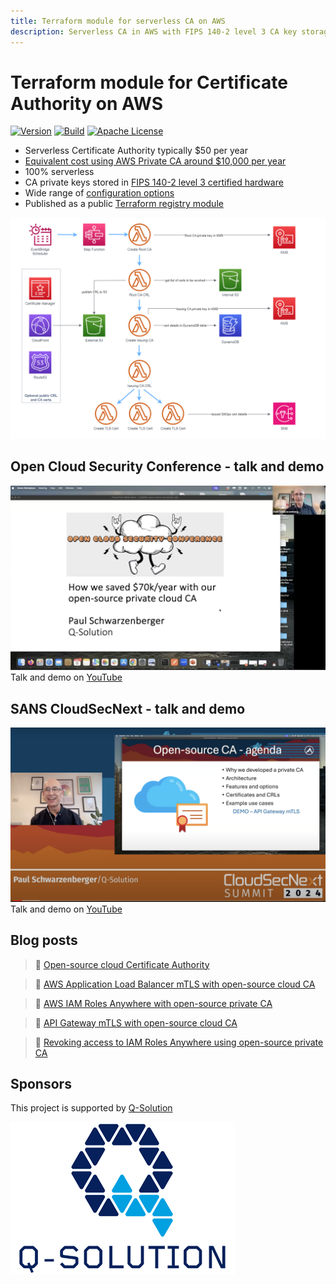 ```yaml
---
title: Terraform module for serverless CA on AWS
description: Serverless CA in AWS with FIPS 140-2 level 3 CA key storage and cost typically under $5 per month
---
```

# Terraform module for Certificate Authority on AWS

[![Version](https://img.shields.io/github/v/release/serverless-ca/terraform-aws-ca)](https://github.com/serverless-ca/terraform-aws-ca/releases/tag/v0.1.0)
[![Build](https://img.shields.io/github/actions/workflow/status/serverless-ca/terraform-aws-ca/.github%2Fworkflows%2Fecdsa_default.yml?branch=main)](https://github.com/serverless-ca/terraform-aws-ca/actions/workflows/ecdsa_default.yml)
[![Apache License](https://img.shields.io/badge/License-Apache%20v2-green.svg)](https://github.com/serverless-ca/terraform-aws-ca/blob/main/LICENSE.md)

* Serverless Certificate Authority typically $50 per year
* [Equivalent cost using AWS Private CA around $10,000 per year](./faq.md#how-did-you-work-out-the-cost-comparison-with-aws-private-ca)
* 100% serverless
* CA private keys stored in [FIPS 140-2 level 3 certified hardware](https://aws.amazon.com/about-aws/whats-new/2023/05/aws-kms-hsm-fips-security-level-3)
* Wide range of [configuration options](options.md)
* Published as a public [Terraform registry module](https://registry.terraform.io/modules/serverless-ca/ca/aws/latest)

![Alt text](assets/images/ca-architecture-options.png?raw=true "CA architecture")

## Open Cloud Security Conference - talk and demo
<a href="#"><img src="https://raw.githubusercontent.com/serverless-ca/terraform-aws-ca/main/docs/assets/images/open-cloud-security.png" /></a>
Talk and demo on [YouTube](https://youtu.be/p2Cb5PSXWSE)

## SANS CloudSecNext - talk and demo
<a href="#"><img src="https://raw.githubusercontent.com/serverless-ca/terraform-aws-ca/main/docs/assets/images/sans-cloudsecnext.png" /></a>
Talk and demo on [YouTube](https://youtu.be/JJD2GrZxLq4)

## Blog posts
> 📖 [Open-source cloud Certificate Authority](https://medium.com/@paulschwarzenberger/open-source-cloud-certificate-authority-75609439dfe7)

> 📖 [AWS Application Load Balancer mTLS with open-source cloud CA](https://medium.com/@paulschwarzenberger/aws-application-load-balancer-mtls-with-open-source-cloud-ca-277cb40d60c7)

> 📖 [AWS IAM Roles Anywhere with open-source private CA](https://medium.com/@paulschwarzenberger/aws-iam-roles-anywhere-with-open-source-private-ca-6c0ec5758b2b)

> 📖 [API Gateway mTLS with open-source cloud CA](https://medium.com/@paulschwarzenberger/api-gateway-mtls-with-open-source-cloud-ca-3362438445de)

> 📖 [Revoking access to IAM Roles Anywhere using open-source private CA](https://medium.com/@paulschwarzenberger/revoking-access-to-iam-roles-anywhere-using-open-source-private-ca-47667cc92299)

## Sponsors
This project is supported by [Q-Solution](https://www.q-solution.co.uk)

![Alt text](assets/images/q-solution.png?raw=true "Q-Solution")
